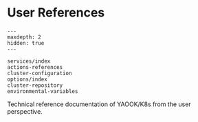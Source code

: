 # User References

```{toctree}
---
maxdepth: 2
hidden: true
---

services/index
actions-references
cluster-configuration
options/index
cluster-repository
environmental-variables
```

Technical reference documentation of YAOOK/K8s from the user perspective.

